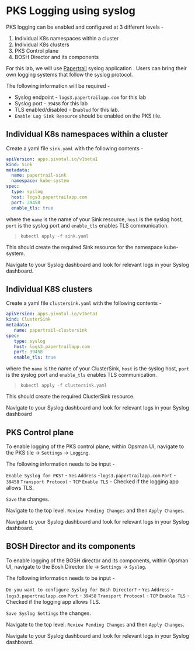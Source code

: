 
# PKS Logging using syslog

PKS logging can be enabled and configured at 3 different levels - 

1. Individual K8s namespaces within a cluster
2. Individual K8s clusters
3. PKS Control plane
4. BOSH Director and its components

For this lab, we will use [Papertrail](https://papertrailapp.com) syslog application . Users can bring their own logging systems that follow the syslog protocol. 

The following information will be required - 

* Syslog endpoint - `logs3.papertrailapp.com` for this lab
* Syslog port - `39458` for this lab
* TLS enabled/disabled - `Enabled` for this lab. 
* `Enable Log Sink Resource` should be enabled on the PKS tile.

## Individual K8s namespaces within a cluster

Create a yaml file `sink.yaml` with the following contents -
```yaml
apiVersion: apps.pivotal.io/v1beta1
kind: Sink
metadata:
  name: papertrail-sink
  namespace: kube-system
spec:
  type: syslog
  host: logs3.papertrailapp.com
  port: 39458
  enable_tls: true
```
where the `name`  is the name  of your Sink resource, `host` is the syslog host, `port` is the syslog port and `enable_tls` enables TLS communication.

> `kubectl apply -f sink.yaml`

This should create the required Sink resource for the namespace kube-system.

Navigate to your Syslog dashboard and look for relevant logs in your Syslog dashboard.

## Individual K8S clusters

Create a yaml file `clustersink.yaml` with the following contents -

```yaml
apiVersion: apps.pivotal.io/v1beta1
kind: ClusterSink
metadata:
   name: papertrail-clustersink
spec:
   type: syslog
   host: logs3.papertrailapp.com
   port: 39458
   enable_tls: true
```

where the `name`  is the name  of your ClusterSink, `host` is the syslog host, `port` is the syslog port and `enable_tls` enables TLS communication. 

> `kubectl apply -f clustersink.yaml`

This should create the required ClusterSink resource. 

Navigate to your Syslog dashboard and look for relevant logs in your Syslog dashboard

## PKS Control plane

To enable logging of the PKS control plane, within Opsman UI, navigate to the PKS tile -> `Settings` -> `Logging`.

The following information needs to be input - 

`Enable Syslog for PKS?` - `Yes`
`Address` -`logs3.papertrailapp.com` 
`Port` - `39458`
`Transport Protocol` - `TCP`
`Enable TLS` - Checked if the logging app allows TLS.

`Save` the changes. 

Navigate to the top level. `Review Pending Changes` and then `Apply Changes`. 

Navigate to your Syslog dashboard and look for relevant logs in your Syslog dashboard.

## BOSH Director and its components

To enable logging of the BOSH director and its components, within Opsman UI, navigate to the Bosh Director tile -> `Settings` -> `Syslog`.

The following information needs to be input - 

`Do you want to configure Syslog for Bosh Director?` - `Yes`
`Address` -`logs3.papertrailapp.com` 
`Port` - `39458`
`Transport Protocol` - `TCP`
`Enable TLS` - Checked if the logging app allows TLS.

`Save Syslog Settings` the changes. 

Navigate to the top level. `Review Pending Changes` and then `Apply Changes`. 

Navigate to your Syslog dashboard and look for relevant logs in your Syslog dashboard.
<!--stackedit_data:
eyJoaXN0b3J5IjpbNzQ4OTkwNzYxLC0xNDAyOTYyNTU5LC0yMT
MxNzQ4MzA5LDIwMDk0Mzk1NTUsNzg1Njk2MDU3LDIxMDY5MTQ4
NDcsMTIyNjk4MjM4OV19
-->